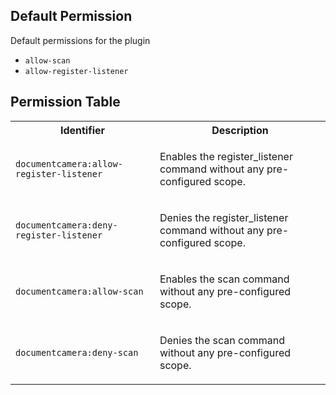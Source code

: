 ## Default Permission

Default permissions for the plugin

- `allow-scan`
- `allow-register-listener`

## Permission Table

<table>
<tr>
<th>Identifier</th>
<th>Description</th>
</tr>


<tr>
<td>

`documentcamera:allow-register-listener`

</td>
<td>

Enables the register_listener command without any pre-configured scope.

</td>
</tr>

<tr>
<td>

`documentcamera:deny-register-listener`

</td>
<td>

Denies the register_listener command without any pre-configured scope.

</td>
</tr>

<tr>
<td>

`documentcamera:allow-scan`

</td>
<td>

Enables the scan command without any pre-configured scope.

</td>
</tr>

<tr>
<td>

`documentcamera:deny-scan`

</td>
<td>

Denies the scan command without any pre-configured scope.

</td>
</tr>
</table>
